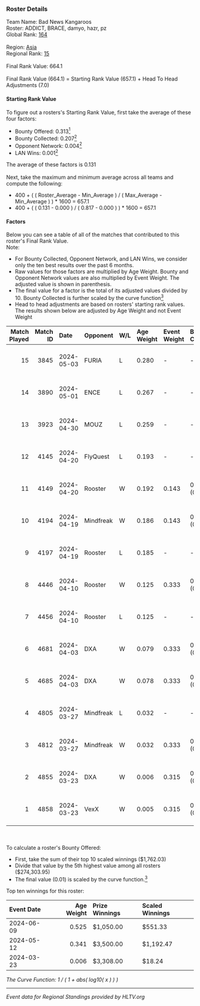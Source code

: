 ### Roster Details<br />
Team Name: Bad News Kangaroos<br />
Roster: ADDICT, BRACE, damyo, hazr, pz<br />
Global Rank: [164](../../standings_global_2024_09_18.md)<br />
<br />
Region: [Asia]( ../../standings_asia_2024_09_18.md)<br />
Regional Rank: [15]( ../../standings_asia_2024_09_18.md)<br />
<br />
Final Rank Value:  664.1<br />
<br />
Final Rank Value (664.1) = Starting Rank Value (657.1) + Head To Head Adjustments (7.0)<br />

#### Starting Rank Value<br />
To figure out a rosters's Starting Rank Value, first take the average of these four factors:<br />
- Bounty Offered: 0.313[<sup>1</sup>](#table2)
- Bounty Collected: 0.207[<sup>2</sup>](#table1)
- Opponent Network: 0.004[<sup>2</sup>](#table1)
- LAN Wins: 0.001[<sup>2</sup>](#table1)

The average of these factors is 0.131<br />
<br />
Next, take the maximum and minimum average across all teams and compute the following:<br />
- 400 + ( ( Roster_Average - Min_Average ) / ( Max_Average - Min_Average ) ) * 1600 = 657.1
- 400 + ( ( 0.131 - 0.000 ) / ( 0.817 - 0.000 ) ) * 1600 = 657.1


#### Factors<br />
Below you can see a table of all of the matches that contributed to this roster's Final Rank Value.<br />
Note:<br />

- For Bounty Collected, Opponent Network, and LAN Wins, we consider only the ten best results over the past 6 months.
- Raw values for those factors are multiplied by Age Weight. Bounty and Opponent Network values are also multiplied by Event Weight. The adjusted value is shown in parenthesis.
- The final value for a factor is the total of its adjusted values divided by 10. Bounty Collected is further scaled by the curve function[<sup>3</sup>](#curveFunction)
- Head to head adjustments are based on rosters' starting rank values. The results shown below are adjusted by Age Weight and not Event Weight
<span id="table1"></span><br />


| Match Played | Match ID | Date       | Opponent  | W/L | Age Weight | Event Weight | Bounty Collected | Opponent Network | LAN Wins  | H2H Adj. | Roster                         |
| -: | -: | :- | :- | :- | :- | :- | :- | :- | :- | -: | :- |
|           15 |     3845 | 2024-05-03 | FURIA     | L   | 0.280      | -            | -                | -                | -         |    -0.02 | ADDICT, BRACE, damyo, hazr, pz |
|           14 |     3890 | 2024-05-01 | ENCE      | L   | 0.267      | -            | -                | -                | -         |    -0.40 | ADDICT, BRACE, damyo, hazr, pz |
|           13 |     3923 | 2024-04-30 | MOUZ      | L   | 0.259      | -            | -                | -                | -         |    -0.01 | ADDICT, BRACE, damyo, hazr, pz |
|           12 |     4145 | 2024-04-20 | FlyQuest  | L   | 0.193      | -            | -                | -                | -         |    -0.79 | ADDICT, BRACE, damyo, hazr, pz |
|           11 |     4149 | 2024-04-20 | Rooster   | W   | 0.192      | 0.143        | 0.019 (0.001)    | 0.323 (0.009)    | 0 (0.000) |     3.79 | ADDICT, BRACE, damyo, hazr, pz |
|           10 |     4194 | 2024-04-19 | Mindfreak | W   | 0.186      | 0.143        | 0.003 (0.000)    | 0.231 (0.006)    | 0 (0.000) |     3.12 | ADDICT, BRACE, damyo, hazr, pz |
|            9 |     4197 | 2024-04-19 | Rooster   | L   | 0.185      | -            | -                | -                | -         |    -2.16 | ADDICT, BRACE, damyo, hazr, pz |
|            8 |     4446 | 2024-04-10 | Rooster   | W   | 0.125      | 0.333        | 0.019 (0.001)    | 0.323 (0.014)    | 0 (0.000) |     2.49 | ADDICT, BRACE, damyo, hazr, pz |
|            7 |     4456 | 2024-04-10 | Rooster   | L   | 0.125      | -            | -                | -                | -         |    -1.47 | ADDICT, BRACE, damyo, hazr, pz |
|            6 |     4681 | 2024-04-03 | DXA       | W   | 0.079      | 0.333        | 0.001 (0.000)    | 0.199 (0.005)    | 0 (0.000) |     1.20 | ADDICT, BRACE, damyo, hazr, pz |
|            5 |     4685 | 2024-04-03 | DXA       | W   | 0.078      | 0.333        | 0.001 (0.000)    | 0.199 (0.005)    | 0 (0.000) |     1.20 | ADDICT, BRACE, damyo, hazr, pz |
|            4 |     4805 | 2024-03-27 | Mindfreak | L   | 0.032      | -            | -                | -                | -         |    -0.56 | ADDICT, BRACE, damyo, hazr, pz |
|            3 |     4812 | 2024-03-27 | Mindfreak | W   | 0.032      | 0.333        | 0.003 (0.000)    | 0.009 (0.000)    | 0 (0.000) |     0.45 | ADDICT, BRACE, damyo, hazr, pz |
|            2 |     4855 | 2024-03-23 | DXA       | W   | 0.006      | 0.315        | 0.001 (0.000)    | 0.199 (0.000)    | 1 (0.006) |     0.09 | ADDICT, BRACE, damyo, hazr, pz |
|            1 |     4858 | 2024-03-23 | VexX      | W   | 0.005      | 0.315        | 0.000 (0.000)    | 0.000 (0.000)    | 1 (0.005) |     0.04 | ADDICT, BRACE, damyo, hazr, pz |

<br />
<span id="table2"></span><br />
To calculate a roster's Bounty Offered:<br />

- First, take the sum of their top 10 scaled winnings ($1,762.03)
- Divide that value by the 5th highest value among all rosters ($274,303.95)
- The final value (0.01) is scaled by the curve function.[<sup>3</sup>](#curveFunction)

Top ten winnings for this roster:<br />

| Event Date | Age Weight | Prize Winnings | Scaled Winnings |
| :- | -: | :- | :- |
| 2024-06-09 |      0.525 | $1,050.00      | $551.33         |
| 2024-05-12 |      0.341 | $3,500.00      | $1,192.47       |
| 2024-03-23 |      0.006 | $3,308.00      | $18.24          |


<span id="curveFunction"></span>_The Curve Function: 1 / ( 1 + abs( log10( x ) ) )_<br />

---
_Event data for Regional Standings provided by HLTV.org_<br />
